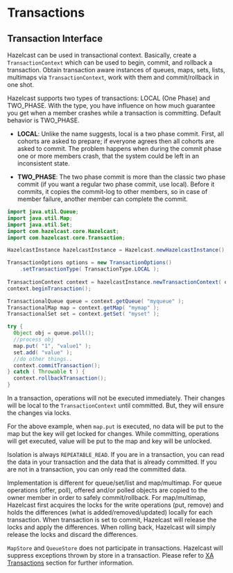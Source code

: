 

# Transactions

## Transaction Interface

Hazelcast can be used in transactional context. Basically, create a `TransactionContext` which can be used to begin, commit, and rollback a transaction. Obtain transaction aware instances of queues, maps, sets, lists, multimaps via `TransactionContext`, work with them and commit/rollback in one shot.

Hazelcast supports two types of transactions: LOCAL (One Phase) and TWO\_PHASE. With the type, you have influence on how much guarantee you get when a member crashes while a transaction is committing. Default behavior is TWO\_PHASE.

- **LOCAL**: Unlike the name suggests, local is a two phase commit. First, all cohorts are asked to prepare; if everyone agrees then all cohorts are asked to commit. The problem happens when during the commit phase one or more members crash, that the system could be left in an inconsistent state.

- **TWO\_PHASE**: The two phase commit is more than the classic two phase commit (if you want a regular two phase commit, use local). Before it commits, it copies the commit-log to other members, so in case of member failure, another member can complete the commit.

```java
import java.util.Queue;
import java.util.Map;
import java.util.Set;
import com.hazelcast.core.Hazelcast;
import com.hazelcast.core.Transaction; 

HazelcastInstance hazelcastInstance = Hazelcast.newHazelcastInstance();

TransactionOptions options = new TransactionOptions()
    .setTransactionType( TransactionType.LOCAL );
    
TransactionContext context = hazelcastInstance.newTransactionContext( options )
context.beginTransaction();

TransactionalQueue queue = context.getQueue( "myqueue" );
TransactionalMap map = context.getMap( "mymap" );
TransactionalSet set = context.getSet( "myset" );

try {
  Object obj = queue.poll();
  //process obj
  map.put( "1", "value1" );
  set.add( "value" );
  //do other things..
  context.commitTransaction();
} catch ( Throwable t ) {
  context.rollbackTransaction();
}
```

In a transaction, operations will not be executed immediately. Their changes will be local to the `TransactionContext` until committed. But, they will ensure the changes via locks. 

For the above example, when `map.put` is executed, no data will be put to the map but the key will get locked for changes. While committing, operations will get executed, value will be put to the map and key will be unlocked.

Isolation is always `REPEATABLE_READ`. If you are in a transaction, you can read the data in your transaction and the data that is already committed. If you are not in a transaction, you can only read the committed data. 

Implementation is different for queue/set/list and map/multimap. For queue operations (offer, poll), offered and/or polled objects are copied to the owner member in order to safely commit/rollback. For map/multimap, Hazelcast first acquires the locks for the write operations (put, remove) and holds the differences (what is added/removed/updated) locally for each transaction. When transaction is set to commit, Hazelcast will release the locks and apply the differences. When rolling back, Hazelcast will simply release the locks and discard the differences.

`MapStore` and `QueueStore` does not participate in transactions. Hazelcast will suppress exceptions thrown by store in a transaction. Please refer to [XA Transactions](#xa-transaction) section for further information.

